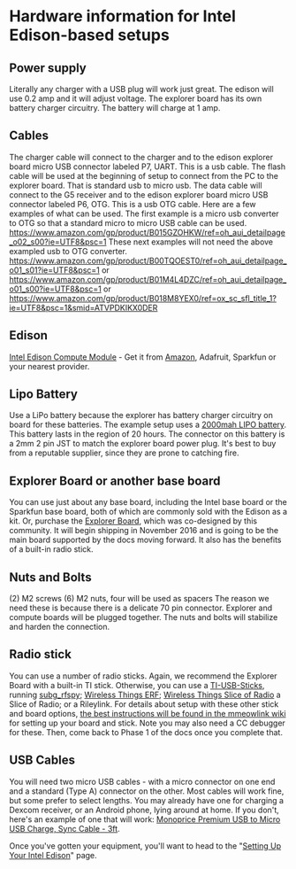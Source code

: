 # Hardware information for Intel Edison-based setups

## Power supply 

Literally any charger with a USB plug will work just great. The edison will use 0.2 amp and it will adjust voltage. The explorer board has its own battery charger circuitry. The battery will charge at 1 amp.

## Cables 

The charger cable will connect to the charger and to the edison explorer board micro USB connector labeled P7, UART. This is a usb cable.
The flash cable will be used at the beginning of setup to connect from the PC to the explorer board. That is standard usb to micro usb.
The data cable will connect to the G5 receiver and to the edison explorer board micro USB connector labeled P6, OTG. This is a usb OTG cable. Here are a few examples of what can be used. The first example is a micro usb converter to OTG so that a standard micro to micro USB cable can be used. https://www.amazon.com/gp/product/B015GZOHKW/ref=oh_aui_detailpage_o02_s00?ie=UTF8&psc=1
These next examples will not need the above exampled usb to OTG converter. https://www.amazon.com/gp/product/B00TQOEST0/ref=oh_aui_detailpage_o01_s01?ie=UTF8&psc=1 or https://www.amazon.com/gp/product/B01M4L4DZC/ref=oh_aui_detailpage_o01_s00?ie=UTF8&psc=1 or https://www.amazon.com/gp/product/B018M8YEX0/ref=ox_sc_sfl_title_1?ie=UTF8&psc=1&smid=ATVPDKIKX0DER

## Edison 

[Intel Edison Compute Module](http://www.intel.com/content/www/us/en/do-it-yourself/edison.html) - Get it from [Amazon](http://www.amazon.com/gp/product/B00PTVSVI8?dpID=51yqQB46DIL&dpSrc=sims&preST=_SL500_SR135%2C135_&refRID=6AE996400627CC0KPY52&ref_=pd_rhf_se_s_cp_2), Adafruit, Sparkfun or your nearest provider.

## Lipo Battery 

Use a LiPo battery because the explorer has battery charger circuitry on board for these batteries. The example setup uses a [2000mah LIPO battery](http://www.robotshop.com/en/37v-2000mah-5c-lipo-battery.html). This battery lasts in the region of 20 hours. The connector on this battery is a 2mm 2 pin JST to match the explorer board power plug. It's best to buy from a reputable supplier, since they are prone to catching fire. 

## Explorer Board or another base board 

You can use just about any base board, including the Intel base board or the Sparkfun base board, both of which are commonly sold with the Edison as a kit. Or, purchase the [Explorer Board](https://enhanced-radio-devices.myshopify.com/products/900mhz-explorer-block-pre-order), which was co-designed by this community. It will begin shipping in November 2016 and is going to be the main board supported by the docs moving forward. It also has the benefits of a built-in radio stick.

## Nuts and Bolts 

(2) M2 screws
(6) M2 nuts, four will be used as spacers
The reason we need these is because there is a delicate 70 pin connector. Explorer and compute boards will be plugged together. The nuts and bolts will stabilize and harden the connection.

## Radio stick

You can use a number of radio sticks. Again, we recommend the Explorer Board with a built-in TI stick. Otherwise, you can use a [TI-USB-Sticks](http://www.ti.com/tool/cc1111emk868-915), running [subg_rfspy](https://github.com/ps2/subg_rfspy); [Wireless Things ERF](https://www.wirelessthings.net/erf-0-1-pin-spaced-radio-module); [Wireless Things Slice of Radio](https://www.wirelessthings.net/slice-of-radio-wireless-rf-transciever-for-the-raspberry-pi) a Slice of Radio; or a Rileylink. For details about setup with these other stick and board options, [the best instructions will be found in the mmeowlink wiki](https://github.com/oskarpearson/mmeowlink/wiki) for setting up your board and stick. Note you may also need a CC debugger for these. Then, come back to Phase 1 of the docs once you complete that.

## USB Cables

You will need two micro USB cables - with a micro connector on one end and a standard (Type A) connector on the other. Most cables will work fine, but some prefer to select lengths. You may already have one for charging a Dexcom receiver, or an Android phone, lying around at home. If you don't, here's an example of one that will work: [Monoprice Premium USB to Micro USB Charge, Sync Cable - 3ft](http://www.monoprice.com/Product?c_id=103&cp_id=10303&cs_id=1030307&p_id=9763&seq=1&format=2).




Once you've gotten your equipment, you'll want to head to the "[Setting Up Your Intel Edison](https://github.com/openaps/docs/blob/dev/docs/docs/walkthrough/phase-0/setup-edison.md)" page.
